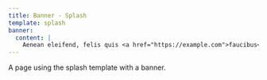 ```yaml
---
title: Banner - Splash
template: splash
banner:
  content: |
    Aenean eleifend, felis quis <a href="https://example.com">faucibus</a> lobortis, nunc erat interdum turpis, quis consectetur orci mauris eget leo.
---
```


A page using the splash template with a banner.
